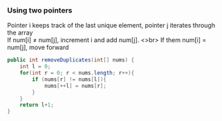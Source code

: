 ### Using two pointers
Pointer i keeps track of the last unique element, pointer j iterates through the array<br>
If num[i] ≠ num[j], increment i and add num[j]. <>br>
If them num[i] = num[j], move forward
```java
public int removeDuplicates(int[] nums) {
    int l = 0;
    for(int r = 0; r < nums.length; r++){
        if (nums[r] != nums[l]){
            nums[++l] = nums[r];
        }
    }
    return l+1;
}
```
